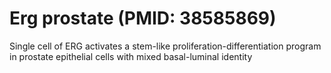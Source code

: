 # Erg prostate (PMID: 38585869)
Single cell of ERG activates a stem-like proliferation-differentiation program in prostate epithelial cells with mixed basal-luminal identity
